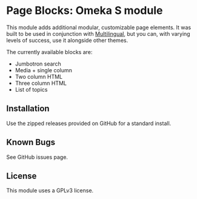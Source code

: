 # Page Blocks: Omeka S module

This module adds additional modular, customizable page elements. It was built to be used in conjunction with [Multilingual](https://github.com/ivyrze/omeka-s-theme-multilingual), but you can, with varying levels of success, use it alongside other themes.

The currently available blocks are:

* Jumbotron search
* Media + single column
* Two column HTML
* Three column HTML
* List of topics

## Installation

Use the zipped releases provided on GitHub for a standard install.

## Known Bugs

See GitHub issues page.

## License

This module uses a GPLv3 license.